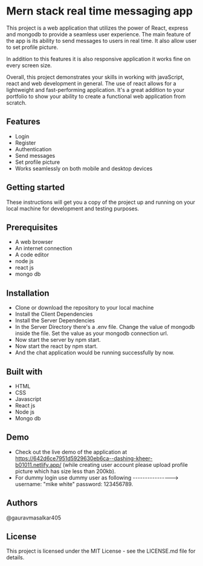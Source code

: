 
# Mern stack real time messaging app

This project is a web application that utilizes the power of React, express and mongodb to provide a seamless user experience. The main feature of the app is its ability to send messages to users in real time. It also allow user to set profile picture.

In addition to this features it is also responsive application it works fine on every screen size.

Overall, this project demonstrates your skills in working with javaScript, react and web development in general. The use of react allows for a lightweight and fast-performing application. It's a great addition to your portfolio to show your ability to create a functional web application from scratch.


## Features

- Login
- Register
- Authentication
- Send messages
- Set profile picture
- Works seamlessly on both mobile and desktop devices


## Getting started
These instructions will get you a copy of the project up and running on your local machine for development and testing purposes.


## Prerequisites
- A web browser
- An internet connection
- A code editor
- node js 
- react js 
- mongo db 
## Installation
- Clone or download the repository to your local machine
- Install the Client Dependencies
- Install the Server Dependencies
- In the Server Directory there's a .env file. Change the value of mongodb inside the file. Set the value as your mongodb connection url.
- Now start the server by npm start.
- Now start the react by npm start.
- And the chat application would be running successfully by now.
## Built with
- HTML
- CSS
- Javascript
- React js
- Node js 
- Mongo db 
## Demo
- Check out the live demo of the application at https://642d6ce7951d5929630eb6ca--dashing-kheer-b01011.netlify.app/ (while creating user account please upload profile picture which has size less than 200kb).
- For dummy login use dummy user as following ----------------> username: "mike white" password: 123456789.
## Authors

@gauravmasalkar405
## License

This project is licensed under the MIT License - see the LICENSE.md file for details.
